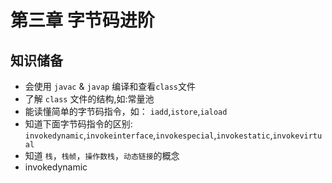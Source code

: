 # 第三章 字节码进阶

## 知识储备

- 会使用 `javac` & `javap` 编译和查看`class`文件
- 了解 `class` 文件的结构,如:常量池
- 能读懂简单的字节码指令，如： `iadd`,`istore`,`iaload`
- 知道下面字节码指令的区别: `invokedynamic`,`invokeinterface`,`invokespecial`,`invokestatic`,`invokevirtual`
- 知道 `栈`，`栈帧`，`操作数栈`，`动态链接`的概念
- invokedynamic
